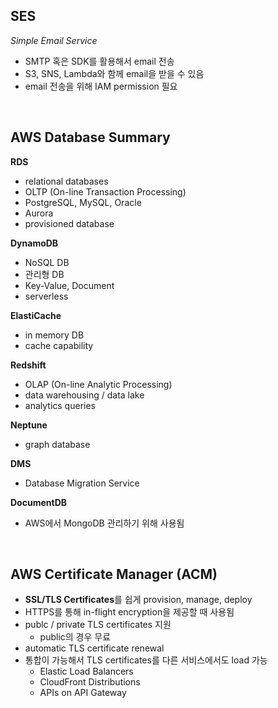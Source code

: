 ## SES

_Simple Email Service_

- SMTP 혹은 SDK를 활용해서 email 전송
- S3, SNS, Lambda와 함께 email을 받을 수 있음
- email 전송을 위해 IAM permission 필요

<br>

## AWS Database Summary

**RDS**

- relational databases
- OLTP (On-line Transaction Processing)
- PostgreSQL, MySQL, Oracle
- Aurora
- provisioned database

**DynamoDB**

- NoSQL DB
- 관리형 DB
- Key-Value, Document
- serverless

**ElastiCache**

- in memory DB
- cache capability

**Redshift**

- OLAP (On-line Analytic Processing)
- data warehousing / data lake
- analytics queries

**Neptune**

- graph database

**DMS**

- Database Migration Service

**DocumentDB**

- AWS에서 MongoDB 관리하기 위해 사용됨

<br>

## AWS Certificate Manager (ACM)

- **SSL/TLS Certificates**를 쉽게 provision, manage, deploy
- HTTPS를 통해 in-flight encryption을 제공할 때 사용됨
- publc / private TLS certificates 지원
  - public의 경우 무료
- automatic TLS certificate renewal
- 통합이 가능해서 TLS certificates를 다른 서비스에서도 load 가능
  - Elastic Load Balancers
  - CloudFront Distributions
  - APIs on API Gateway
